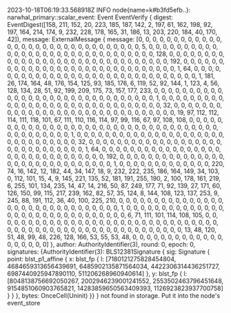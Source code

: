 2023-10-18T06:19:33.568918Z  INFO node{name=k#b3fd5efb..}: narwhal_primary::scalar_event: Event EventVerify { digest: EventDigest([158, 211, 152, 20, 223, 185, 187, 142, 2, 197, 61, 162, 198, 92, 197, 164, 214, 174, 9, 232, 228, 178, 165, 31, 186, 13, 203, 220, 184, 40, 170, 42]), message: ExternalMessage { message: [0, 0, 0, 0, 0, 0, 0, 0, 0, 0, 0, 0, 0, 0, 0, 0, 0, 0, 0, 0, 0, 0, 0, 0, 0, 0, 0, 0, 0, 0, 0, 5, 0, 0, 0, 0, 0, 0, 0, 0, 0, 0, 0, 0, 0, 0, 0, 0, 0, 0, 0, 0, 0, 0, 0, 0, 0, 0, 0, 0, 0, 0, 0, 128, 0, 0, 0, 0, 0, 0, 0, 0, 0, 0, 0, 0, 0, 0, 0, 0, 0, 0, 0, 0, 0, 0, 0, 0, 0, 0, 0, 0, 0, 0, 0, 192, 0, 0, 0, 0, 0, 0, 0, 0, 0, 0, 0, 0, 0, 0, 0, 0, 0, 0, 0, 0, 0, 0, 0, 0, 0, 0, 0, 0, 0, 0, 1, 64, 0, 0, 0, 0, 0, 0, 0, 0, 0, 0, 0, 0, 0, 0, 0, 0, 0, 0, 0, 0, 0, 0, 0, 0, 0, 0, 0, 0, 0, 0, 0, 1, 181, 26, 174, 164, 48, 176, 154, 125, 93, 185, 176, 6, 119, 52, 92, 144, 1, 123, 4, 56, 128, 134, 28, 51, 92, 199, 209, 175, 73, 157, 177, 233, 0, 0, 0, 0, 0, 0, 0, 0, 0, 0, 0, 0, 0, 0, 0, 0, 0, 0, 0, 0, 0, 0, 0, 0, 0, 0, 0, 0, 0, 0, 0, 1, 0, 0, 0, 0, 0, 0, 0, 0, 0, 0, 0, 0, 0, 0, 0, 0, 0, 0, 0, 0, 0, 0, 0, 0, 0, 0, 0, 0, 0, 0, 0, 32, 0, 0, 0, 0, 0, 0, 0, 0, 0, 0, 0, 0, 0, 0, 0, 0, 0, 0, 0, 0, 0, 0, 0, 0, 0, 0, 0, 0, 0, 0, 0, 19, 97, 112, 112, 114, 111, 118, 101, 67, 111, 110, 116, 114, 97, 99, 116, 67, 97, 108, 108, 0, 0, 0, 0, 0, 0, 0, 0, 0, 0, 0, 0, 0, 0, 0, 0, 0, 0, 0, 0, 0, 0, 0, 0, 0, 0, 0, 0, 0, 0, 0, 0, 0, 0, 0, 0, 0, 0, 0, 0, 0, 0, 0, 0, 1, 0, 0, 0, 0, 0, 0, 0, 0, 0, 0, 0, 0, 0, 0, 0, 0, 0, 0, 0, 0, 0, 0, 0, 0, 0, 0, 0, 0, 0, 0, 0, 32, 0, 0, 0, 0, 0, 0, 0, 0, 0, 0, 0, 0, 0, 0, 0, 0, 0, 0, 0, 0, 0, 0, 0, 0, 0, 0, 0, 0, 0, 0, 1, 64, 0, 0, 0, 0, 0, 0, 0, 0, 0, 0, 0, 0, 0, 0, 0, 0, 0, 0, 0, 0, 0, 0, 0, 0, 0, 0, 0, 0, 0, 0, 0, 192, 0, 0, 0, 0, 0, 0, 0, 0, 0, 0, 0, 0, 0, 0, 0, 0, 0, 0, 0, 0, 0, 0, 0, 0, 0, 0, 0, 0, 0, 0, 1, 0, 0, 0, 0, 0, 0, 0, 0, 0, 0, 0, 0, 0, 220, 74, 16, 142, 12, 182, 44, 34, 147, 18, 9, 232, 222, 235, 186, 164, 149, 34, 103, 0, 112, 101, 15, 4, 9, 145, 221, 135, 52, 181, 191, 255, 190, 2, 100, 178, 161, 219, 6, 255, 101, 134, 235, 14, 47, 14, 216, 50, 87, 249, 177, 71, 92, 139, 27, 171, 60, 126, 150, 99, 115, 217, 239, 162, 82, 57, 35, 124, 8, 144, 108, 123, 137, 253, 9, 245, 88, 191, 112, 36, 40, 100, 225, 210, 0, 0, 0, 0, 0, 0, 0, 0, 0, 0, 0, 0, 0, 0, 0, 0, 0, 0, 0, 0, 0, 0, 0, 0, 0, 0, 0, 0, 0, 0, 0, 1, 0, 0, 0, 0, 0, 0, 0, 0, 0, 0, 0, 0, 0, 0, 0, 0, 0, 0, 0, 0, 0, 0, 0, 0, 0, 0, 0, 0, 0, 0, 0, 6, 71, 111, 101, 114, 108, 105, 0, 0, 0, 0, 0, 0, 0, 0, 0, 0, 0, 0, 0, 0, 0, 0, 0, 0, 0, 0, 0, 0, 0, 0, 0, 0, 0, 0, 0, 0, 0, 0, 0, 0, 0, 0, 0, 0, 0, 0, 0, 0, 0, 0, 0, 0, 0, 0, 0, 0, 0, 0, 0, 0, 0, 0, 0, 13, 48, 120, 51, 48, 99, 48, 226, 128, 166, 53, 55, 53, 48, 0, 0, 0, 0, 0, 0, 0, 0, 0, 0, 0, 0, 0, 0, 0, 0, 0, 0, 0] }, author: AuthorityIdentifier(3), round: 0, epoch: 0, signatures: {AuthorityIdentifier(3): BLS12381Signature { sig: Signature { point: blst_p1_affine { x: blst_fp { l: [7180121275828454804, 4684659313656439691, 6485902135871564034, 4422306314436251727, 6987440925947890110, 511206268960940614] }, y: blst_fp { l: [8048138756692050267, 2002946239001241552, 2553502463796451648, 9154851060903765821, 14283859650563409393, 1126923823937700758] } } }, bytes: OnceCell(Uninit) }} } not found in storage. Put it into the node's event_store